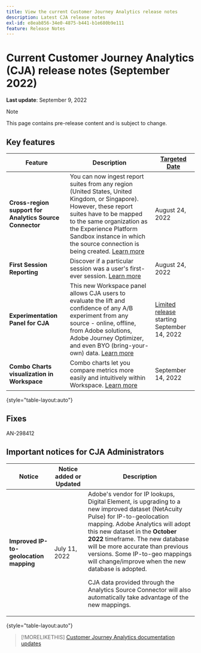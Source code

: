```yaml
---
title: View the current Customer Journey Analytics release notes
description: Latest CJA release notes
exl-id: e8eab856-34e0-4875-b441-b1e680b9e111
feature: Release Notes
---
```

# Current Customer Journey Analytics (CJA) release notes (September 2022)

**Last update**: September 9, 2022

>[!NOTE]
>
>This page contains pre-release content and is subject to change.

## Key features

| Feature | Description | [Targeted Date](/help/release-notes/releases.md) |
| ----------- | ---------- | ----- |
| **Cross-region support for Analytics Source Connector** | You can now ingest report suites from any region (United States, United Kingdom, or Singapore). However, these report suites have to be mapped to the same organization as the Experience Platform Sandbox instance in which the source connection is being created. [Learn more](https://experienceleague.adobe.com/docs/experience-platform/sources/ui-tutorials/create/adobe-applications/analytics.html?lang=en) | August 24, 2022 |
| **First Session Reporting** | Discover if a particular session was a user's first-ever session. [Learn more](/help/data-views/data-views-usecases.md) | August 24, 2022 |
| **Experimentation Panel for CJA** | This new Workspace panel allows CJA users to evaluate the lift and confidence of any A/B experiment from any source - online, offline, from Adobe solutions, Adobe Journey Optimizer, and even BYO (bring-your-own) data. [Learn more](/help/analysis-workspace/c-panels/experimentation.md) | [Limited release](/help/release-notes/releases.md) starting September 14, 2022 |
| **Combo Charts visualization in Workspace** |  Combo charts let you compare metrics more easily and intuitively within Workspace. [Learn more](https://experienceleague.adobe.com/docs/analytics-platform/using/cja-workspace/visualizations/combo-charts.html?lang=en)  | September 14, 2022 |

{style="table-layout:auto"}

## Fixes

AN-298412

## Important notices for CJA Administrators

| Notice | Notice added or Updated | Description |
| --- | --- | --- |
| **Improved IP-to-geolocation mapping** | July 11, 2022 | Adobe's vendor for IP lookups, Digital Element, is upgrading to a new improved dataset (NetAcuity Pulse) for IP-to-geolocation mapping. Adobe Analytics will adopt this new dataset in the **October 2022** timeframe. The new database will be more accurate than previous versions. Some IP-to-geo mappings will change/improve when the new database is adopted.<p> CJA data provided through the Analytics Source Connector will also automatically take advantage of the new mappings. |

{style="table-layout:auto"}

>[!MORELIKETHIS]
>[Customer Journey Analytics documentation updates](/help/release-notes/doc-changes.md)
